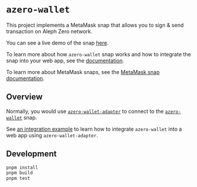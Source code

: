 # `azero-wallet`

This project implements a MetaMask snap that allows you to sign & send transaction on Aleph Zero network.

You can see a live demo of the snap [here](https://azero-snap.netlify.app/).

To learn more about how `azero-wallet` snap works and how to integrate the snap into your web app, see the [documentation](https://bide-dev.github.io/azero-wallet/).

To learn more about MetaMask snaps, see the [MetaMask snap documentation](https://docs.metamask.io/guide/snap.html).

## Overview

Normally, you would use [`azero-wallet-adapter`](packages/adapter) to connect to the [`azero-wallet`](packages/snap)
snap.

See [an integration example](../../examples/site) to learn how to integrate `azero-wallet` into a web app
using `azero-wallet-adapter`.

## Development

```bash
pnpm install
pnpm build
pnpm test
```
